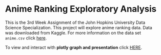 # Anime Ranking Exploratory Analysis

This is the 3rd Week Assignment of the John Hopkins University Data Science Specialization. This project will explore anime ranking data. Data was downloaded from Kaggle. For more information on the data set `anime.csv` click [here](https://www.kaggle.com/CooperUnion/anime-recommendations-database).

To view and interact with **plotly graph and presentation** click [HERE](https://ximenalr.github.io/AnimeRanking/ranking_plotly.html#1). 
